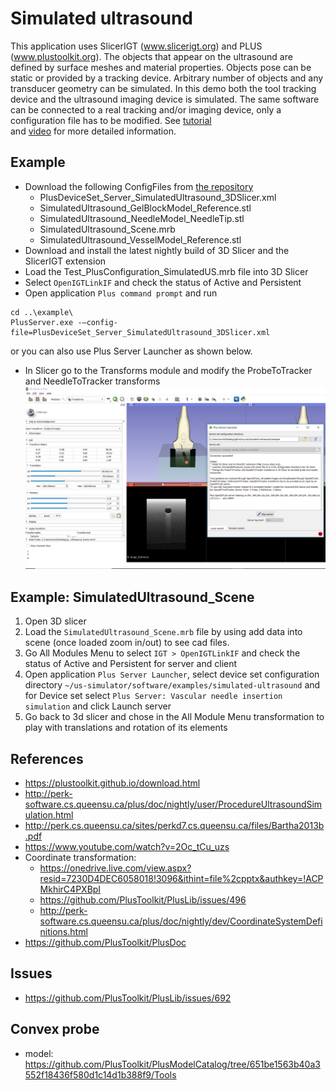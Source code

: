# Simulated ultrasound
This application uses SlicerIGT (www.slicerigt.org) and PLUS (www.plustoolkit.org). 
The objects that appear on the ultrasound are defined by surface meshes and material 
properties. Objects pose can be static or provided by a tracking device. 
Arbitrary number of objects and any transducer geometry can be simulated. 
In this demo both the tool tracking device and the ultrasound imaging device is simulated. 
The same software can be connected to a real tracking and/or imaging device, 
only a configuration file has to be modified. See [tutorial](http://perk-software.cs.queensu.ca/plus/doc/nightly/user/ProcedureUltrasoundSimulation.html)   
and [video](https://www.youtube.com/watch?v=2Oc_tCu_uzs) for more detailed information.

## Example
* Download the following ConfigFiles from [the repository](https://github.com/PlusToolkit/PlusLibData/tree/master/ConfigFiles/)
    * PlusDeviceSet_Server_SimulatedUltrasound_3DSlicer.xml
    * SimulatedUltrasound_GelBlockModel_Reference.stl
    * SimulatedUltrasound_NeedleModel_NeedleTip.stl
    * SimulatedUltrasound_Scene.mrb
    * SimulatedUltrasound_VesselModel_Reference.stl    
* Download and install the latest nightly build of 3D Slicer and the SlicerIGT extension
* Load the Test_PlusConfiguration_SimulatedUS.mrb file into 3D Slicer
* Select `OpenIGTLinkIF` and check the status of Active and Persistent 
* Open application `Plus command prompt` and run
```
cd ..\example\ 
PlusServer.exe -–config-file=PlusDeviceSet_Server_SimulatedUltrasound_3DSlicer.xml
```
 or you can also use Plus Server Launcher as shown below. 
* In Slicer go to the Transforms module and modify the ProbeToTracker and NeedleToTracker transforms
![f](working.PNG)

## Example: SimulatedUltrasound_Scene
1. Open 3D slicer 
2. Load the `SimulatedUltrasound_Scene.mrb` file by using add data into scene (once loaded zoom in/out) to see cad files.
3. Go All Modules Menu to select `IGT > OpenIGTLinkIF` and check the status of Active and Persistent for server and client
4. Open application `Plus Server Launcher`, select device set configuration directory  `~/us-simulator/software/examples/simulated-ultrasound`
and for Device set select `Plus Server: Vascular needle insertion simulation` and click Launch server
5. Go back to 3d slicer and chose in the All Module Menu transformation to play with translations and rotation of 
its elements

## References 
* https://plustoolkit.github.io/download.html
* http://perk-software.cs.queensu.ca/plus/doc/nightly/user/ProcedureUltrasoundSimulation.html
* http://perk.cs.queensu.ca/sites/perkd7.cs.queensu.ca/files/Bartha2013b.pdf
* https://www.youtube.com/watch?v=2Oc_tCu_uzs
* Coordinate transformation:
    * https://onedrive.live.com/view.aspx?resid=7230D4DEC6058018!3096&ithint=file%2cpptx&authkey=!ACPMkhirC4PXBpI
    * https://github.com/PlusToolkit/PlusLib/issues/496
    * http://perk-software.cs.queensu.ca/plus/doc/nightly/dev/CoordinateSystemDefinitions.html
* https://github.com/PlusToolkit/PlusDoc    
    
    
## Issues
* https://github.com/PlusToolkit/PlusLib/issues/692

## Convex probe
* model: https://github.com/PlusToolkit/PlusModelCatalog/tree/651be1563b40a3552f18436f580d1c14d1b388f9/Tools



